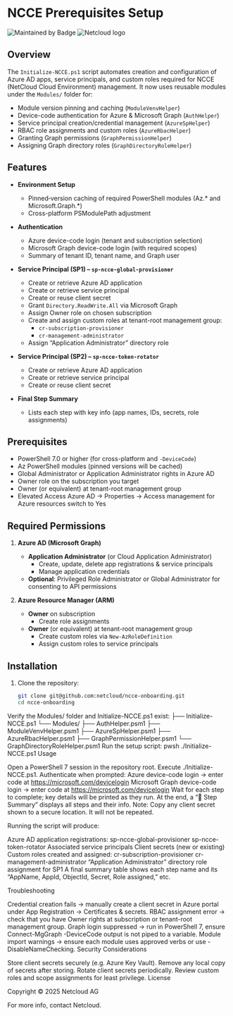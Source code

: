 # NCCE Prerequisites Setup

![Maintained by Badge](https://img.shields.io/badge/maintained_by-Netcloud-454B95)
![Netcloud logo](https://www.netcloud.ch/wp-content/uploads/2019/11/Netcloud-Logo.png)

## Overview

The `Initialize-NCCE.ps1` script automates creation and configuration of Azure AD apps, service principals, and custom roles required for NCCE (NetCloud Cloud Environment) management. It now uses reusable modules under the `Modules/` folder for:

- Module version pinning and caching (`ModuleVenvHelper`)
- Device-code authentication for Azure & Microsoft Graph (`AuthHelper`)
- Service principal creation/credential management (`AzureSpHelper`)
- RBAC role assignments and custom roles (`AzureRbacHelper`)
- Granting Graph permissions (`GraphPermissionHelper`)
- Assigning Graph directory roles (`GraphDirectoryRoleHelper`)

## Features

- **Environment Setup**  
  - Pinned‐version caching of required PowerShell modules (Az.* and Microsoft.Graph.*)  
  - Cross-platform PSModulePath adjustment  

- **Authentication**  
  - Azure device-code login (tenant and subscription selection)  
  - Microsoft Graph device-code login (with required scopes)  
  - Summary of tenant ID, tenant name, and Graph user  

- **Service Principal (SP1) – `sp-ncce-global-provisioner`**  
  - Create or retrieve Azure AD application  
  - Create or retrieve service principal  
  - Create or reuse client secret  
  - Grant `Directory.ReadWrite.All` via Microsoft Graph  
  - Assign Owner role on chosen subscription  
  - Create and assign custom roles at tenant-root management group:  
    - `cr-subscription-provisioner`  
    - `cr-management-administrator`  
  - Assign “Application Administrator” directory role  

- **Service Principal (SP2) – `sp-ncce-token-rotator`**  
  - Create or retrieve Azure AD application  
  - Create or retrieve service principal  
  - Create or reuse client secret  

- **Final Step Summary**  
  - Lists each step with key info (app names, IDs, secrets, role assignments)  

## Prerequisites

- PowerShell 7.0 or higher (for cross-platform and `-DeviceCode`)  
- Az PowerShell modules (pinned versions will be cached)  
- Global Administrator or Application Administrator rights in Azure AD  
- Owner role on the subscription you target  
- Owner (or equivalent) at tenant-root management group  
- Elevated Access Azure AD -> Properties -> Access management for Azure resources switch to Yes

## Required Permissions

1. **Azure AD (Microsoft Graph)**  
   - **Application Administrator** (or Cloud Application Administrator)  
     - Create, update, delete app registrations & service principals  
     - Manage application credentials  
   - **Optional**: Privileged Role Administrator or Global Administrator for consenting to API permissions  

2. **Azure Resource Manager (ARM)**  
   - **Owner** on subscription  
     - Create role assignments  
   - **Owner** (or equivalent) at tenant-root management group  
     - Create custom roles via `New-AzRoleDefinition`  
     - Assign custom roles to service principals  

## Installation

1. Clone the repository:
   ```bash
   git clone git@github.com:netcloud/ncce-onboarding.git
   cd ncce-onboarding
   
Verify the Modules/ folder and Initialize-NCCE.ps1 exist:
├── Initialize-NCCE.ps1
└── Modules/
    ├── AuthHelper.psm1
    ├── ModuleVenvHelper.psm1
    ├── AzureSpHelper.psm1
    ├── AzureRbacHelper.psm1
    ├── GraphPermissionHelper.psm1
    └── GraphDirectoryRoleHelper.psm1
Run the setup script:
pwsh ./Initialize-NCCE.ps1
Usage

Open a PowerShell 7 session in the repository root.
Execute ./Initialize-NCCE.ps1.
Authenticate when prompted:
Azure device-code login → enter code at https://microsoft.com/devicelogin
Microsoft Graph device-code login → enter code at https://microsoft.com/devicelogin
Wait for each step to complete; key details will be printed as they run.
At the end, a “📑 Step Summary” displays all steps and their info.
Note: Copy any client secret shown to a secure location. It will not be repeated.


Running the script will produce:

Azure AD application registrations:
sp-ncce-global-provisioner
sp-ncce-token-rotator
Associated service principals
Client secrets (new or existing)
Custom roles created and assigned:
cr-subscription-provisioner
cr-management-administrator
“Application Administrator” directory role assignment for SP1
A final summary table shows each step name and its “AppName, AppId, ObjectId, Secret, Role assigned,” etc.

Troubleshooting

Credential creation fails → manually create a client secret in Azure portal under App Registration → Certificates & secrets.
RBAC assignment error → check that you have Owner rights at subscription or tenant-root management group.
Graph login suppressed → run in PowerShell 7, ensure Connect-MgGraph -DeviceCode output is not piped to a variable.
Module import warnings → ensure each module uses approved verbs or use -DisableNameChecking.
Security Considerations

Store client secrets securely (e.g. Azure Key Vault).
Remove any local copy of secrets after storing.
Rotate client secrets periodically.
Review custom roles and scope assignments for least privilege.
License

Copyright © 2025 Netcloud AG

For more info, contact Netcloud.